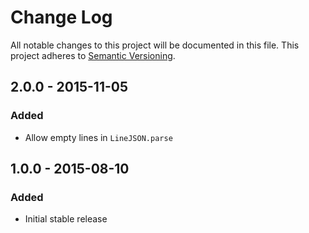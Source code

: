 # Change Log
All notable changes to this project will be documented in this file.
This project adheres to [Semantic Versioning](http://semver.org/).

## 2.0.0 - 2015-11-05
### Added
- Allow empty lines in `LineJSON.parse`

## 1.0.0 - 2015-08-10
### Added
- Initial stable release
